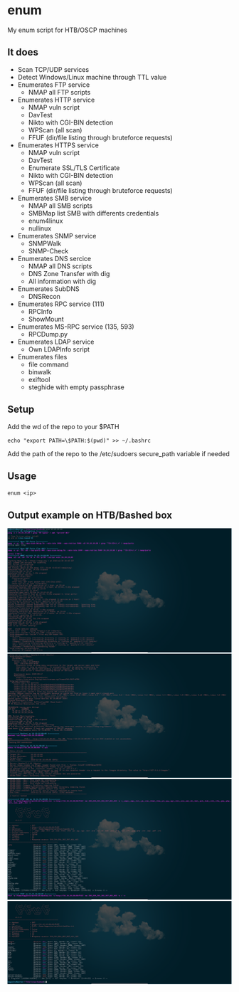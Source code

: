 # enum
My enum script for HTB/OSCP machines

## It does  
* Scan TCP/UDP services  
* Detect Windows/Linux machine through TTL value  
* Enumerates FTP service  
  * NMAP all FTP scripts  
* Enumerates HTTP service  
  * NMAP vuln script  
  * DavTest  
  * Nikto with CGI-BIN detection  
  * WPScan (all scan)  
  * FFUF (dir/file listing through bruteforce requests)  
* Enumerates HTTPS service  
  * NMAP vuln script  
  * DavTest  
  * Enumerate SSL/TLS Certificate  
  * Nikto with CGI-BIN detection  
  * WPScan (all scan)  
  * FFUF (dir/file listing through bruteforce requests)  
* Enumerates SMB service  
  * NMAP all SMB scripts  
  * SMBMap list SMB with differents credentials  
  * enum4linux  
  * nullinux  
* Enumerates SNMP service  
  * SNMPWalk  
  * SNMP-Check  
* Enumerates DNS sercice  
  * NMAP all DNS scripts  
  * DNS Zone Transfer with dig  
  * All information with dig  
* Enumerates SubDNS  
  * DNSRecon  
* Enumerates RPC service (111)  
  * RPCInfo  
  * ShowMount  
* Enumerates MS-RPC service (135, 593)  
  * RPCDump.py  
* Enumerates LDAP service  
  * Own LDAPInfo script  
* Enumerates files  
  * file command  
  * binwalk  
  * exiftool  
  * steghide with empty passphrase  
 
## Setup
Add the wd of the repo to your $PATH
```Shell
echo "export PATH=\$PATH:$(pwd)" >> ~/.bashrc
```
Add the path of the repo to the /etc/sudoers secure_path variable if needed

## Usage
```Shell
enum <ip>
```

## Output example on HTB/Bashed box
![1](./img/1.png)
![2](./img/2.png)
![3](./img/3.png)
![4](./img/4.png)
